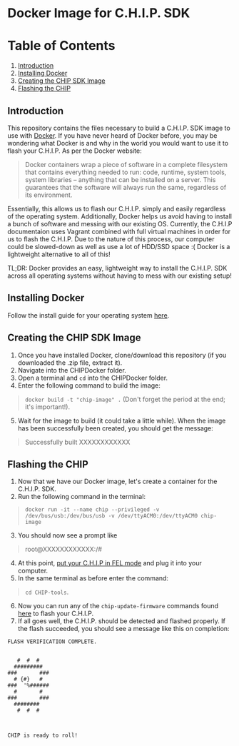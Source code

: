 # Docker Image for C.H.I.P. SDK

# Table of Contents
1. [Introduction](#introduction)
2. [Installing Docker](#installing-docker)
3. [Creating the CHIP SDK Image](#creating-the-chip-sdk-image)
4. [Flashing the CHIP](#flashing-the-chip)

## Introduction
This repository contains the files necessary to build a C.H.I.P. SDK image to use with [Docker](https://www.docker.com/). If you have never heard of Docker before, you may be wondering what Docker is and why in the world you would want to use it to flash your C.H.I.P. As per the Docker website:
> Docker containers wrap a piece of software in a complete filesystem that contains everything needed to run: code, runtime, system tools, system libraries – anything that can be installed on a server. This guarantees that the software will always run the same, regardless of its environment.

Essentially, this allows us to flash our C.H.I.P. simply and easily regardless of the operating system. Additionally, Docker helps us avoid having to install a bunch of software and messing with our existing OS. Currently, the C.H.I.P documentaion uses Vagrant combined with full virtual machines in order for us to flash the C.H.I.P. Due to the nature of this process, our computer could be slowed-down as well as use a lot of HDD/SSD space :( Docker is a lightweight alternative to all of this!

TL;DR:  Docker provides an easy, lightweight way to install the C.H.I.P. SDK across all operating systems without having to mess with our existing setup!

## Installing Docker
Follow the install guide for your operating system [here](https://www.docker.com/products/overview#/install_the_platform).

## Creating the CHIP SDK Image
1. Once you have installed Docker, clone/download this repository (if you downloaded the .zip file, extract it).
2. Navigate into the CHIPDocker folder.
3. Open a terminal and `cd` into the CHIPDocker folder.
4. Enter the following command to build the image:
> `docker build -t "chip-image" .`
(Don't forget the period at the end; it's important!).
5. Wait for the image to build (it could take a little while). When the image has been successfully been created, you should get the message:
>Successfully built XXXXXXXXXXXX

## Flashing the CHIP
1. Now that we have our Docker image, let's create a container for the C.H.I.P. SDK.
2. Run the following command in the terminal:
>`docker run -it --name chip --privileged -v /dev/bus/usb:/dev/bus/usb -v /dev/ttyACM0:/dev/ttyACM0 chip-image`
3. You should now see a prompt like
>root@XXXXXXXXXXXX:/#
4. At this point, [put your C.H.I.P in FEL mode](http://docs.getchip.com/chip.html#instructions) and plug it into your computer.
5. In the same terminal as before enter the command:
>`cd CHIP-tools`.
6. Now you can run any of the `chip-update-firmware` commands found [here](https://github.com/NextThingCo/CHIP-SDK) to flash your C.H.I.P.
7. If all goes well, the C.H.I.P. should be detected and flashed properly. If the flash succeeded, you should see a message like this on completion:

```
FLASH VERIFICATION COMPLETE.


   #  #  #
  #########
###       ###
  # {#}   #
###  '%######
  #       #
###       ###
  ########
   #  #  #



CHIP is ready to roll!
```
